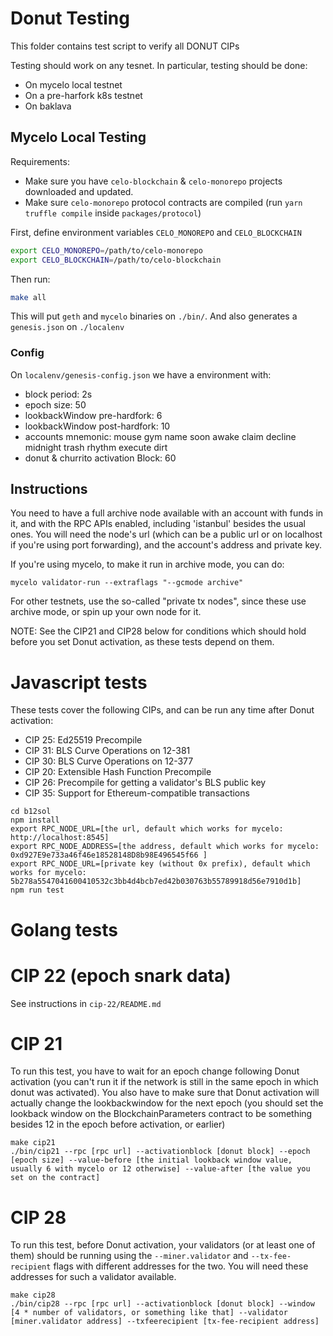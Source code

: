 # Donut Testing

This folder contains test script to verify all DONUT CIPs

Testing should work on any tesnet. In particular, testing should be done:

 * On mycelo local testnet
 * On a pre-harfork k8s testnet
 * On baklava

## Mycelo Local Testing

Requirements:
* Make sure you have `celo-blockchain` & `celo-monorepo` projects downloaded and updated.
* Make sure `celo-monorepo` protocol contracts are compiled (run `yarn truffle compile` inside `packages/protocol`)

First, define environment variables `CELO_MONOREPO` and `CELO_BLOCKCHAIN`

```bash
export CELO_MONOREPO=/path/to/celo-monorepo
export CELO_BLOCKCHAIN=/path/to/celo-blockchain
```

Then run:

```bash
make all
```

This will put `geth` and `mycelo` binaries on `./bin/`. And also generates a `genesis.json` on `./localenv`


### Config

On `localenv/genesis-config.json` we have a environment with:

 * block period: 2s
 * epoch size: 50
 * lookbackWindow pre-hardfork: 6
 * lookbackWindow post-hardfork: 10
 * accounts mnemonic: mouse gym name soon awake claim decline midnight trash rhythm execute dirt
 * donut & churrito activation Block: 60

## Instructions

You need to have a full archive node available with an account with funds in it, and with the RPC APIs enabled, including 'istanbul' besides the usual ones.  You will need the node's url (which can be a public url or on localhost if you're using port forwarding), and the account's address and private key.

If you're using mycelo, to make it run in archive mode, you can do:

```
mycelo validator-run --extraflags "--gcmode archive"
```

For other testnets, use the so-called "private tx nodes", since these use archive mode, or spin up your own node for it.

NOTE: See the CIP21 and CIP28 below for conditions which should hold before you set Donut activation, as these tests depend on them.

# Javascript tests

These tests cover the following CIPs, and can be run any time after Donut activation:

* CIP 25: Ed25519 Precompile
* CIP 31: BLS Curve Operations on 12-381
* CIP 30: BLS Curve Operations on 12-377
* CIP 20: Extensible Hash Function Precompile
* CIP 26: Precompile for getting a validator's BLS public key
* CIP 35: Support for Ethereum-compatible transactions

```
cd b12sol
npm install
export RPC_NODE_URL=[the url, default which works for mycelo: http://localhost:8545]
export RPC_NODE_ADDRESS=[the address, default which works for mycelo: 0xd927E9e733a46f46e18528148D8b98E496545f66 ]
export RPC_NODE_URL=[private key (without 0x prefix), default which works for mycelo: 5b278a5547041600410532c3bb4d4bcb7ed42b030763b55789918d56e7910d1b]
npm run test
```

# Golang tests

# CIP 22 (epoch snark data)

See instructions in `cip-22/README.md`

# CIP 21

To run this test, you have to wait for an epoch change following Donut activation (you can't run it if the network is still in the same epoch in which donut was activated).  You also have to make sure that Donut activation will actually change the lookbackwindow for the next epoch (you should set the lookback window on the BlockchainParameters contract to be something besides 12 in the epoch before activation, or earlier)

```
make cip21
./bin/cip21 --rpc [rpc url] --activationblock [donut block] --epoch [epoch size] --value-before [the initial lookback window value, usually 6 with mycelo or 12 otherwise] --value-after [the value you set on the contract]
```

# CIP 28

To run this test, before Donut activation, your validators (or at least one of them) should be running using the `--miner.validator` and `--tx-fee-recipient` flags with different addresses for the two.  You will need these addresses for such a validator available.

```
make cip28
./bin/cip28 --rpc [rpc url] --activationblock [donut block] --window [4 * number of validators, or something like that] --validator [miner.validator address] --txfeerecipient [tx-fee-recipient address]
```
